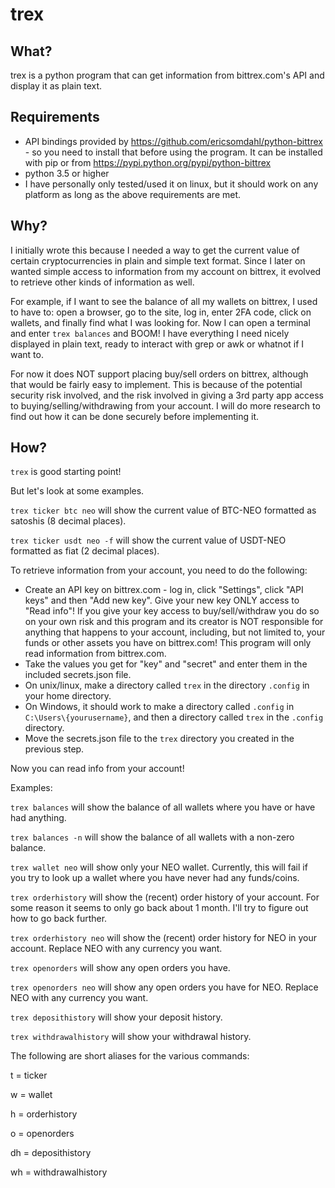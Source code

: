 # trex

## What?
trex is a python program that can get information from bittrex.com's API and display it as plain text.

## Requirements
- API bindings provided by https://github.com/ericsomdahl/python-bittrex - so you need to install that before using the program. It can be installed with pip or from https://pypi.python.org/pypi/python-bittrex
- python 3.5 or higher
- I have personally only tested/used it on linux, but it should work on any platform as long as the above requirements are met.

## Why?
I initially wrote this because I needed a way to get the current value of certain cryptocurrencies in plain and simple text format. Since I later on wanted simple access to information from my account on bittrex, it evolved to retrieve other kinds of information as well.

For example, if I want to see the balance of all my wallets on bittrex, I used to have to: open a browser, go to the site, log in, enter 2FA code, click on wallets, and finally find what I was looking for. Now I can open a terminal and enter `trex balances` and BOOM! I have everything I need nicely displayed in plain text, ready to interact with grep or awk or whatnot if I want to.

For now it does NOT support placing buy/sell orders on bittrex, although that would be fairly easy to implement. This is because of the potential security risk involved, and the risk involved in giving a 3rd party app access to buying/selling/withdrawing from your account. I will do more research to find out how it can be done securely before implementing it.

## How?
`trex` is good starting point!

But let's look at some examples.

`trex ticker btc neo` will show the current value of BTC-NEO formatted as satoshis (8 decimal places).

`trex ticker usdt neo -f` will show the current value of USDT-NEO formatted as fiat (2 decimal places).

To retrieve information from your account, you need to do the following:
- Create an API key on bittrex.com - log in, click "Settings", click "API keys" and then "Add new key". Give your new key ONLY access to "Read info"! If you give your key access to buy/sell/withdraw you do so on your own risk and this program and its creator  is NOT responsible for anything that happens to your account, including, but not limited to, your funds or other assets you have on bittrex.com! This program will only read information from bittrex.com.
- Take the values you get for "key" and "secret" and enter them in the included secrets.json file.
- On unix/linux, make a directory called `trex` in the directory `.config` in your home directory.
- On Windows, it should work to make a directory called `.config` in `C:\Users\{yourusername}`, and then a directory called `trex` in the `.config` directory.
- Move the secrets.json file to the `trex` directory you created in the previous step.

Now you can read info from your account!

Examples:

`trex balances` will show the balance of all wallets where you have or have had anything.

`trex balances -n` will show the balance of all wallets with a non-zero balance.

`trex wallet neo` will show only your NEO wallet. Currently, this will fail if you try to look up a wallet where you have never had any funds/coins.

`trex orderhistory` will show the (recent) order history of your account. For some reason it seems to only go back about 1 month. I'll try to figure out how to go back further.

`trex orderhistory neo` will show the (recent) order history for NEO in your account. Replace NEO with any currency you want.

`trex openorders` will show any open orders you have.

`trex openorders neo` will show any open orders you have for NEO. Replace NEO with any currency you want.

`trex deposithistory` will show your deposit history.

`trex withdrawalhistory` will show your withdrawal history.

The following are short aliases for the various commands:

t = ticker

w = wallet

h = orderhistory

o = openorders

dh = deposithistory

wh = withdrawalhistory
